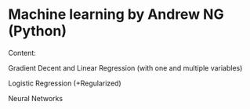 # Machine learning by Andrew NG (Python)
Сontent:

Gradient Decent and Linear Regression (with one and multiple variables)

Logistic Regression (+Regularized)

Neural Networks
